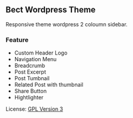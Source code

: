 ## Bect Wordpress Theme
 Responsive theme wordpress 2 coloumn sidebar.

### Feature
* Custom Header Logo
* Navigation Menu
* Breadcrumb
* Post Excerpt
* Post Tumbnail
* Related Post with thumbnail
* Share Button
* Hightlighter

License: [GPL Version 3](https://github.com/rmsubekti/bect/blob/master/LICENSE.md)
